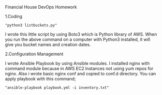 Financial House DevOps Homework

1.Coding

    "python3 listbuckets.py"

I wrote this little script by using Boto3 which is Python library of AWS. When you run the above command on a computer with Python3 installed, it will give you bucket names and creation dates.


2.Configuration Management

I wrote Ansible Playbook by using Ansible modules. I installed nginx with command module because in AWS EC2 Instances not using yum repos for nginx. Also i wrote basic nginx conf and copied to conf.d directory. You can apply playbook with this command;

    "ansible-playbook playbook.yml -i inventory.txt"
